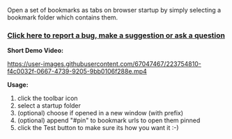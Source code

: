 Open a set of bookmarks as tabs on browser startup by simply selecting a bookmark folder which contains them.

### [Click here to report a bug, make a suggestion or ask a question](https://github.com/igorlogius/igorlogius/issues/new/choose)

<b>Short Demo Video:</b>

https://user-images.githubusercontent.com/67047467/223754810-f4c0032f-0667-4739-9205-9bb0106f288e.mp4

<b>Usage:</b>
<ol>
  <li>click the toolbar icon</li>
  <li>select a startup folder</li>
  <li>(optional) choose if opened in a new window (with prefix)</li>
  <li>(optional) append "#pin" to bookmark urls to open them pinned</li>
  <li>click the Test button to make sure its how you want it :-)</li>
</ol>
